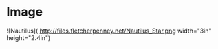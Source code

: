 
# Image #

![Nautilus]( http://files.fletcherpenney.net/Nautilus_Star.png width="3in" height="2.4in")

